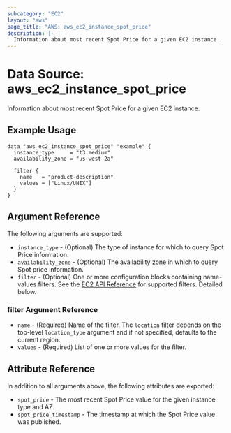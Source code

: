 ```yaml
---
subcategory: "EC2"
layout: "aws"
page_title: "AWS: aws_ec2_instance_spot_price"
description: |-
  Information about most recent Spot Price for a given EC2 instance.
---
```


# Data Source: aws_ec2_instance_spot_price

Information about most recent Spot Price for a given EC2 instance.

## Example Usage

```hcl
data "aws_ec2_instance_spot_price" "example" {
  instance_type     = "t3.medium"
  availability_zone = "us-west-2a"

  filter {
    name   = "product-description"
    values = ["Linux/UNIX"]
  }
}
```

## Argument Reference

The following arguments are supported:

* `instance_type` - (Optional) The type of instance for which to query Spot Price information.
* `availability_zone` - (Optional) The availability zone in which to query Spot price information.
* `filter` - (Optional) One or more configuration blocks containing name-values filters. See the [EC2 API Reference](https://docs.aws.amazon.com/AWSEC2/latest/APIReference/API_DescribeSpotPriceHistory.html) for supported filters. Detailed below.

### filter Argument Reference

* `name` - (Required) Name of the filter. The `location` filter depends on the top-level `location_type` argument and if not specified, defaults to the current region.
* `values` - (Required) List of one or more values for the filter.

## Attribute Reference

In addition to all arguments above, the following attributes are exported:

* `spot_price` - The most recent Spot Price value for the given instance type and AZ.
* `spot_price_timestamp` - The timestamp at which the Spot Price value was published.
